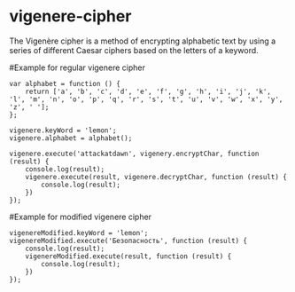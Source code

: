 vigenere-cipher
===============

The Vigenère cipher is a method of encrypting alphabetic text by using a series of different Caesar ciphers based on the letters of a keyword.

#Example for regular vigenere cipher
```
var alphabet = function () {
    return ['a', 'b', 'c', 'd', 'e', 'f', 'g', 'h', 'i', 'j', 'k', 'l', 'm', 'n', 'o', 'p', 'q', 'r', 's', 't', 'u', 'v', 'w', 'x', 'y', 'z', ' '];
};

vigenere.keyWord = 'lemon';
vigenere.alphabet = alphabet();

vigenere.execute('attackatdawn', vigenery.encryptChar, function (result) {
    console.log(result);
    vigenere.execute(result, vigenere.decryptChar, function (result) {
        console.log(result);
    })
});
```
#Example for modified vigenere cipher
```
vigenereModified.keyWord = 'lemon';
vigenereModified.execute('Безопасность', function (result) {
    console.log(result);
    vigenereModified.execute(result, function (result) {
        console.log(result);
    })
});
```

